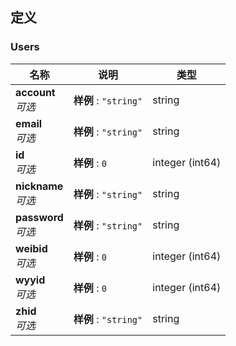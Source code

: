 
<a name="definitions"></a>
## 定义

<a name="users"></a>
### Users

|名称|说明|类型|
|---|---|---|
|**account**  <br>*可选*|**样例** : `"string"`|string|
|**email**  <br>*可选*|**样例** : `"string"`|string|
|**id**  <br>*可选*|**样例** : `0`|integer (int64)|
|**nickname**  <br>*可选*|**样例** : `"string"`|string|
|**password**  <br>*可选*|**样例** : `"string"`|string|
|**weibid**  <br>*可选*|**样例** : `0`|integer (int64)|
|**wyyid**  <br>*可选*|**样例** : `0`|integer (int64)|
|**zhid**  <br>*可选*|**样例** : `"string"`|string|




